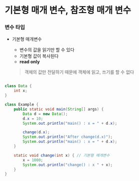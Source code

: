 # 기본형 매개 변수, 참조형 매개 변수

### 변수 타입

- 기본형 매개변수
    - 변수의 값을 읽기만 할 수 있다
    - 기본형 값이 복사된다
    - **read only**
    
    > 객체의 값만 전달하기 때문에 객체에 읽고, 쓰기를 할 수 없다
    
```java

class Data {
	int x;
}

class Example {
	public static void main(String[] args) {
		Data d = new Data();
		d.x = 10;
		System.out.println("main() : x = " + d.x);

		change(d.x);
		System.out.println("After change(d.x)");
		System.out.println("main() : x = " + d.x);
	}

	static void change(int x) { // 기본형 매개변수
		x = 1000;
		System.out.println("change() : x " + x);
	}
}

```
